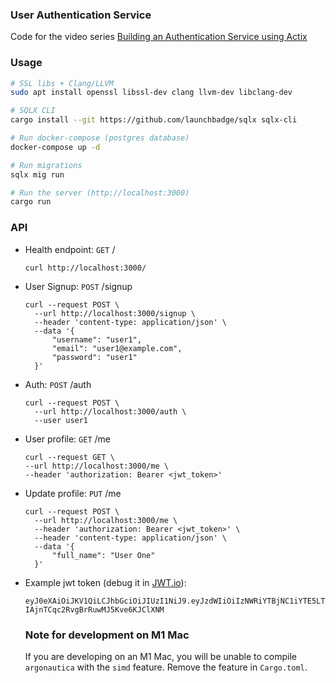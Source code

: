 ### User Authentication Service
Code for the video series [Building an Authentication Service using Actix](https://youtu.be/AH2P7Vc0N9s)

### Usage

```bash
# SSL libs + Clang/LLVM
sudo apt install openssl libssl-dev clang llvm-dev libclang-dev

# SQLX CLI
cargo install --git https://github.com/launchbadge/sqlx sqlx-cli

# Run docker-compose (postgres database)
docker-compose up -d

# Run migrations
sqlx mig run

# Run the server (http://localhost:3000)
cargo run
```

### API
- Health endpoint: `GET` /
  ```
  curl http://localhost:3000/
  ```
- User Signup: `POST` /signup
  ```
  curl --request POST \
    --url http://localhost:3000/signup \
    --header 'content-type: application/json' \
    --data '{
        "username": "user1",
        "email": "user1@example.com",
        "password": "user1"
    }'
  ```
- Auth: `POST` /auth
  ```
  curl --request POST \
    --url http://localhost:3000/auth \
    --user user1
  ```
- User profile: `GET` /me
  ```
  curl --request GET \
  --url http://localhost:3000/me \
  --header 'authorization: Bearer <jwt_token>'
  ```
- Update profile: `PUT` /me
  ```
  curl --request POST \
    --url http://localhost:3000/me \
    --header 'authorization: Bearer <jwt_token>' \
    --header 'content-type: application/json' \
    --data '{
        "full_name": "User One"
    }'
  ```
- Example jwt token (debug it in [JWT.io](https://jwt.io/)):  
  ```
  eyJ0eXAiOiJKV1QiLCJhbGciOiJIUzI1NiJ9.eyJzdWIiOiIzNWRiYTBjNC1iYTE5LTQ5MTYtYTY1OC0xZTE4NWQwNGYwODYiLCJleHAiOjE1OTI3NzI1MzR9.sNXEEIE68CZ-IAjnTCqc2RvgBrRuwMJ5Kve6KJClXNM
  ```
  
  ### Note for development on M1 Mac
  If you are developing on an M1 Mac, you will be unable to compile `argonautica` with the `simd` feature. Remove the feature in `Cargo.toml`.
